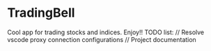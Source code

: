 # TradingBell
Cool app for trading stocks and indices.
Enjoy!! 
TODO list:
// Resolve vscode proxy connection configurations
// Project documentation